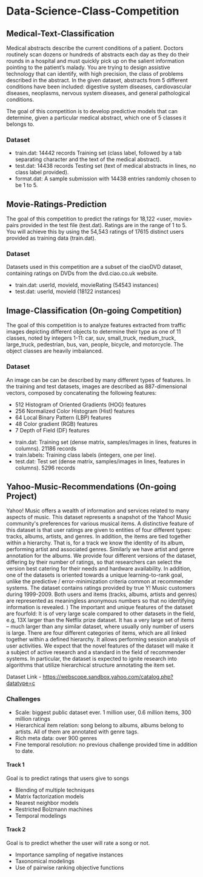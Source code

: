 # Data-Science-Class-Competition

## Medical-Text-Classification

Medical abstracts describe the current conditions of a patient. Doctors routinely scan dozens or hundreds of abstracts each day as they do their rounds in a hospital and must quickly pick up on the salient information pointing to the patient’s malady. You are trying to design assistive technology that can identify, with high precision, the class of problems described in the abstract. In the given dataset, abstracts from 5 different conditions have been included: digestive system diseases, cardiovascular diseases, neoplasms, nervous system diseases, and general pathological conditions.

The goal of this competition is to develop predictive models that can determine, given a particular medical abstract, which one of 5 classes it belongs to.

### Dataset
* train.dat: 14442 records Training set (class label, followed by a tab separating character and the text of the medical abstract).
* test.dat: 14438 records Testing set (text of medical abstracts in lines, no class label provided).
* format.dat: A sample submission with 14438 entries randomly chosen to be 1 to 5.


## Movie-Ratings-Prediction

The goal of this competition to predict the ratings for 18,122 <user, movie> pairs provided in the test file (test.dat). Ratings are in the range of 1 to 5. You will achieve this by using the 54,543 ratings of 17615 distinct users provided as training data (train.dat).

### Dataset
Datasets used in this competition are a subset of the ciaoDVD dataset, containing ratings on DVDs from the dvd.ciao.co.uk website.

* train.dat: userId, movieId, movieRating (54543 instances)
* test.dat: userId, movieId (18122 instances)

## Image-Classification (On-going Competition)

The goal of this competition is to analyze features extracted from traffic images depicting different objects to determine their type as one of 11 classes, noted by integers 1-11: car, suv, small_truck, medium_truck, large_truck, pedestrian, bus, van, people, bicycle, and motorcycle. The object classes are heavily imbalanced.

### Dataset
An image can be can be described by many different types of features. In the training and test datasets, images are described as 887-dimensional vectors, composed by concatenating the following features:
- 512 Histogram of Oriented Gradients (HOG) features
- 256 Normalized Color Histogram (Hist) features
- 64 Local Binary Pattern (LBP) features
- 48 Color gradient (RGB) features
- 7 Depth of Field (DF) features

* train.dat: Training set (dense matrix, samples/images in lines, features in columns). 21186 records
* train.labels: Training class labels (integers, one per line).
* test.dat: Test set (dense matrix, samples/images in lines, features in columns). 5296 records


## Yahoo-Music-Recommendations (On-going Project)

Yahoo! Music offers a wealth of information and services related to many aspects of music. This dataset represents a snapshot of the Yahoo! Music community's preferences for various musical items. A distinctive feature of this dataset is that user ratings are given to entities of four different types: tracks, albums, artists, and genres. In addition, the items are tied together within a hierarchy. That is, for a track we know the identity of its album, performing artist and associated genres. Similarly we have artist and genre annotation for the albums. We provide four different versions of the dataset, differing by their number of ratings, so that researchers can select the version best catering for their needs and hardware availability. In addition, one of the datasets is oriented towards a unique learning-to-rank goal, unlike the predictive / error-minimization criteria common at recommender systems. The dataset contains ratings provided by true Y! Music customers during 1999-2009. Both users and items (tracks, albums, artists and genres) are represented as meaningless anonymous numbers so that no identifying information is revealed. ) The important and unique features of the dataset are fourfold: It is of very large scale compared to other datasets in the field, e.g, 13X larger than the Netflix prize dataset. It has a very large set of items – much larger than any similar dataset, where usually only number of users is large. There are four different categories of items, which are all linked together within a defined hierarchy. It allows performing session analysis of user activities. We expect that the novel features of the dataset will make it a subject of active research and a standard in the field of recommender systems. In particular, the dataset is expected to ignite research into algorithms that utilize hierarchical structure annotating the item set.

Dataset Link - https://webscope.sandbox.yahoo.com/catalog.php?datatype=c

### Challenges
* Scale: biggest public dataset ever. 1 million user, 0.6 million items, 300 million ratings
* Hierarchical item relation: song belong to albums, albums belong to artists. All of them are annotated with genre tags.
* Rich meta data: over 900 genres
* Fine temporal resolution: no previous challenge provided time in addition to date.


#### Track 1
Goal is to predict ratings that users give to songs
* Blending of multiple techniques
* Matrix factorization models
* Nearest neighbor models
* Restricted Bolzmann machines
* Temporal modelings

#### Track 2
Goal is to predict whether the user will rate a song or not.
* Importance sampling of negative instances
* Taxonomical modelings
* Use of pairwise ranking objective functions

